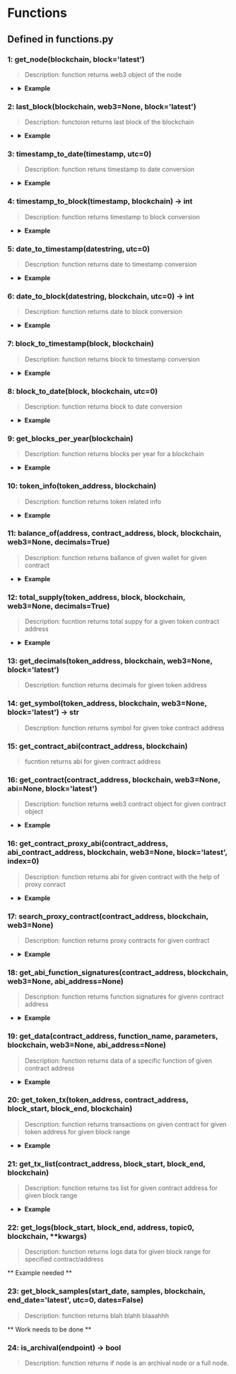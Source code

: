 # Functions

## Defined in functions.py


### 1: get_node(blockchain, block='latest')

> Description: function returns web3 object of the node

- <details><summary><b>Example</b></summary>

  ```
  a = get_node(ETHEREUM, 'latest')
  print(a)
  ```

  ```
  output:
  <web3.main.Web3 object at 0x7fe8c584b8b0>
  ```
  </details>

### 2: last_block(blockchain, web3=None, block='latest')

> Description: functoion returns last block of the blockchain

- <details><summary><b>Example</b></summary>

  ```
  a = last_block(ETHEREUM, None, 'latest')
  print(a)
  ```

  ```
  output:
  16370420
  ```
  </details>

### 3: timestamp_to_date(timestamp, utc=0)

> Description: function retuns timestamp to date conversion

- <details><summary><b>Example</b></summary>

  ```
  a = timestamp_to_date(1663181616)
  print(a)
  ```

  ```
  output:
  2022-09-14 18:53:36
  ```
  </details>

### 4: timestamp_to_block(timestamp, blockchain) -> int

> Description: function returns timestamp to block conversion

- <details><summary><b>Example</b></summary>

  ```
  a = timestamp_to_block(1663181616, ETHEREUM)
  print(a)
  ```

  ```
  output:
  15534540
  ```
  </details>

### 5: date_to_timestamp(datestring, utc=0)

> Description: function returns date to timestamp conversion

- <details><summary><b>Example</b></summary>

  ```bash
  a = date_to_timestamp('2022-01-14 00:00:00')
  print(a)
  ```

  ```
  output:
  1642118400
  ```
  </details>

### 6: date_to_block(datestring, blockchain, utc=0) -> int

> Description: function returns date to block conversion

- <details><summary><b>Example</b></summary>

  ```bash
  a = date_to_block('2022-01-14 00:00:00', ETHEREUM)
  print(a)

  ```

  ```
  output:
  14000270
  ```
  </details>

### 7: block_to_timestamp(block, blockchain)

> Description: function returns block to timestamp conversion

- <details><summary><b>Example</b></summary>

  ```bash
  a = block_to_timestamp(14000200, ETHEREUM)
  print(a)

  ```

  ```
  output:
  1642117536
  ```
  </details>

### 8: block_to_date(block, blockchain, utc=0)

> Description: function returns block to date conversion

- <details><summary><b>Example</b></summary>

  ```bash
  a = block_to_date(14000270, ETHEREUM)
  print(a)

  ```

  ```
  output:
  2022-01-13 23:59:54
  ```
  </details>

### 9: get_blocks_per_year(blockchain)

> Description: function returns blocks per year for a blockchain

- <details><summary><b>Example</b></summary>

  ```bash
  a = get_blocks_per_year(ETHEREUM)
  print(a)

  ```

  ```
  output:
  2398217
  ```
  </details>

### 10: token_info(token_address, blockchain)

> Description: function returns token related info

- <details><summary><b>Example</b></summary>

  ```bash
  a = token_info('0x6810e776880C02933D47DB1b9fc05908e5386b96', ETHEREUM)
  print (a)

  ```

  ```
  output:
  {'address': '0x6810e776880c02933d47db1b9fc05908e5386b96', 'name': 'Gnosis', 'decimals': '18', 'symbol': 'GNO', 'totalSupply': '10000000000000000000000000', 'owner': '', 'txsCount': 154486, 'transfersCount': 318423, 'lastUpdated': 1673304547, 'issuancesCount': 0, 'holdersCount': 16650, 'website': 'https://gnosis.pm/', 'image': '/images/GNO6810e776.png', 'ethTransfersCount': 0, 'price': {'rate': 91.2045572764551, 'diff': 4, 'diff7d': 8.78, 'ts': 1673304180, 'marketCapUsd': 236182227.06842083, 'availableSupply': 2589588, 'volume24h': 1954362.90295114, 'volDiff1': 17.234718455656363, 'volDiff7': 1358.516624011187, 'volDiff30': 108.75660649607727, 'diff30d': 1.367903603382814, 'bid': 323.4, 'currency': 'USD'}, 'publicTags': ['DEX', 'Protocol', 'DeFi'], 'countOps': 318423}
  ```
  </details>

### 11: balance_of(address, contract_address, block, blockchain, web3=None, decimals=True)

> Description: function returns ballance of given wallet for given contract

- <details><summary><b>Example</b></summary>

  ```bash
  a = balance_of('0x2D0669DB84f11A9EAD41e57Ce2f242D92111a58F', '0x6810e776880C02933D47DB1b9fc05908e5386b96', 'latest', ETHEREUM)
  print(a)

  ```

  ```
  output:
  0.0
  ```
  </details>

### 12: total_supply(token_address, block, blockchain, web3=None, decimals=True)

> Description: fucntion returns total suppy for a given token contract address

- <details><summary><b>Example</b></summary>

  ```bash
  a = total_supply('0x6810e776880C02933D47DB1b9fc05908e5386b96', 'latest', ETHEREUM)
  print(a)

  ```

  ```
  output:
  10000000.0
  ```
  </details>

### 13: get_decimals(token_address, blockchain, web3=None, block='latest')

> Description: function returns decimals for given token address


### 14: get_symbol(token_address, blockchain, web3=None, block='latest') -> str

> Description: function returns symbol for given toke contract address

### 15: get_contract_abi(contract_address, blockchain)

> fucntion returns abi for given contract address

### 16: get_contract(contract_address, blockchain, web3=None, abi=None, block='latest')

> Description: function returns web3 contract object for given contract object

- <details><summary><b>Example</b></summary>

  ```bash
  print(get_contract('0xdAC17F958D2ee523a2206206994597C13D831ec7', ETHEREUM))

  ```

  ```
  output:
  <web3._utils.datatypes.Contract object at 0x7f1dfdcb7af0>
  ```
  </details>

### 16: get_contract_proxy_abi(contract_address, abi_contract_address, blockchain, web3=None, block='latest', index=0)

> Description: function returns abi for given contract with the help of proxy conract

- <details><summary><b>Example</b></summary>

  ```bash
  # a = get_contract_abi('0xdc31ee1784292379fbb2964b3b9c4124d8f89c60', GOERLI)

  # print(a)

  b = get_contract_proxy_abi('0xdc31ee1784292379fbb2964b3b9c4124d8f89c60', '0xe2E52C2D0D64209b8DD1854371A4C673c13448f0', GOERLI)

  print(b)
  ```

  ```
  output:
  <web3._utils.datatypes.Contract object at 0x7f61efe07af0>
  ```
  </details>

### 17: search_proxy_contract(contract_address, blockchain, web3=None)

> Description: function returns proxy contracts for given contract

- <details><summary><b>Example</b></summary>

  ```bash
  d = search_proxy_contract('0x4aa42145Aa6Ebf72e164C9bBC74fbD3788045016', XDAI)

  print(d)

  ```

  ```
  output:
  <web3._utils.datatypes.Contract object at 0x7f0ac475ba90>
  ```
  </details>

### 18: get_abi_function_signatures(contract_address, blockchain, web3=None, abi_address=None)

> Description: function returns function signatures for givenn contract address

- <details><summary><b>Example</b></summary>

  ```bash
  d = get_abi_function_signatures('0x4aa42145Aa6Ebf72e164C9bBC74fbD3788045016', XDAI)

  print(d)

  ```

  ```
  output:
  [{'name': 'claimValues', 'signature': 'claimValues(address,address)', 'inline_signature': 'claimValues(address,address)', 'components': ['address', 'address'], 'stateMutability': 'nonpayable'}, {'name': 'owner', 'signature': 'owner()', 'inline_signature': 'owner()', 'components': [], 'stateMutability': 'view'}, {'name': 'transferOwnership', 'signature': 'transferOwnership(address)', 'inline_signature': 'transferOwnership(address)', 'components': ['address'], 'stateMutability': 'nonpayable'}]
  ```
  </details>

### 19: get_data(contract_address, function_name, parameters, blockchain, web3=None, abi_address=None)

> Description: function returns data of a specific function of given contract address

- <details><summary><b>Example</b></summary>

  ```bash
  d = get_data('0x4aa42145Aa6Ebf72e164C9bBC74fbD3788045016', 'owner', None, XDAI)

  print(d)

  ```

  ```
  output:
  0x8da5cb5b
  ```
  </details>

### 20: get_token_tx(token_address, contract_address, block_start, block_end, blockchain)

> Description: function returns transactions on given contract for given token address for given block range

- <details><summary><b>Example</b></summary>

  ```bash
  e = get_token_tx('0x4ECaBa5870353805a9F068101A40E0f32ed605C6', '0xc30141B657f4216252dc59Af2e7CdB9D8792e1B0', 25813406, 'latest', XDAI)

  print(e)

  ```

  ```
  output:
  [{'blockNumber': '25848427', 'timeStamp': '1673114785', 'hash': '0x75a397e95e3e5761b21f05ead73834455fda37888ec27079a8f1a45b24b6d1cb', 'nonce': '686', 'blockHash': '0x7f818d65d54f4a00ae968965a13d5d7cd113b67f0fba326d674cefa3ec8bb2b6', 'from': '0xc30141b657f4216252dc59af2e7cdb9d8792e1b0', 'contractAddress': '0x4ecaba5870353805a9f068101a40e0f32ed605c6', 'to': '0xac313d7491910516e06fbfc2a0b5bb49bb072d91', 'value': '101454525', 'tokenName': 'Tether USD on xDai', 'tokenSymbol': 'USDT', 'tokenDecimal': '6', 'transactionIndex': '1', 'gas': '926025', 'gasPrice': '1825346000', 'gasUsed': '562326', 'cumulativeGasUsed': '583326', 'input': 'deprecated', 'confirmations': '36987'}, {'blockNumber': '25848427', 'timeStamp': '1673114785', 'hash': '0x75a397e95e3e5761b21f05ead73834455fda37888ec27079a8f1a45b24b6d1cb', 'nonce': '686', 'blockHash': '0x7f818d65d54f4a00ae968965a13d5d7cd113b67f0fba326d674cefa3ec8bb2b6', 'from': '0x1111111254fb6c44bac0bed2854e76f90643097d', 'contractAddress': '0x4ecaba5870353805a9f068101a40e0f32ed605c6', 'to': '0xc30141b657f4216252dc59af2e7cdb9d8792e1b0', 'value': '101454525', 'tokenName': 'Tether USD on xDai', 'tokenSymbol': 'USDT', 'tokenDecimal': '6', 'transactionIndex': '1', 'gas': '926025', 'gasPrice': '1825346000', 'gasUsed': '562326', 'cumulativeGasUsed': '583326', 'input': 'deprecated', 'confirmations': '36987'}, {'blockNumber': '25842520', 'timeStamp': '1673084125', 'hash': '0x521a6ed38b407d3101456135fdae3428e5ce32eb6749ed8bee1beeb28591bb79', 'nonce': '471', 'blockHash': '0x322acd3bad3b462d053e014c088b164c7d17491d683d946d7edb4f7374bc14c4', 'from': '0xc30141b657f4216252dc59af2e7cdb9d8792e1b0', 'contractAddress': '0x4ecaba5870353805a9f068101a40e0f32ed605c6', 'to': '0xac313d7491910516e06fbfc2a0b5bb49bb072d91', 'value': '36272803', 'tokenName': 'Tether USD on xDai', 'tokenSymbol': 'USDT', 'tokenDecimal': '6', 'transactionIndex': '5', 'gas': '828950', 'gasPrice': '2000000007', 'gasUsed': '535324', 'cumulativeGasUsed': '886617', 'input': 'deprecated', 'confirmations': '42894'}, {'blockNumber': '25842520', 'timeStamp': '1673084125', 'hash': '0x521a6ed38b407d3101456135fdae3428e5ce32eb6749ed8bee1beeb28591bb79', 'nonce': '471', 'blockHash': '0x322acd3bad3b462d053e014c088b164c7d17491d683d946d7edb4f7374bc14c4', 'from': '0x1111111254fb6c44bac0bed2854e76f90643097d', 'contractAddress': '0x4ecaba5870353805a9f068101a40e0f32ed605c6', 'to': '0xc30141b657f4216252dc59af2e7cdb9d8792e1b0', 'value': '36272803', 'tokenName': 'Tether USD on xDai', 'tokenSymbol': 'USDT', 'tokenDecimal': '6', 'transactionIndex': '5', 'gas': '828950', 'gasPrice': '2000000007', 'gasUsed': '535324', 'cumulativeGasUsed': '886617', 'input': 'deprecated', 'confirmations': '42894'}, {'blockNumber': '25814478', 'timeStamp': '1672938840', 'hash': '0x48c01f261497eb2ab9a82dfd019d4d019b7d5bd9707399e1ae8ec0891542bf29', 'nonce': '3132', 'blockHash': '0xcb1b78d76b7ca57c8feaff09862662d071a9fefe435e7dc7baf14e5b954ac45b', 'from': '0xc30141b657f4216252dc59af2e7cdb9d8792e1b0', 'contractAddress': '0x4ecaba5870353805a9f068101a40e0f32ed605c6', 'to': '0xac313d7491910516e06fbfc2a0b5bb49bb072d91', 'value': '48987164', 'tokenName': 'Tether USD on xDai', 'tokenSymbol': 'USDT', 'tokenDecimal': '6', 'transactionIndex': '1', 'gas': '1007940', 'gasPrice': '1500000007', 'gasUsed': '610897', 'cumulativeGasUsed': '802730', 'input': 'deprecated', 'confirmations': '70936'}, {'blockNumber': '25814478', 'timeStamp': '1672938840', 'hash': '0x48c01f261497eb2ab9a82dfd019d4d019b7d5bd9707399e1ae8ec0891542bf29', 'nonce': '3132', 'blockHash': '0xcb1b78d76b7ca57c8feaff09862662d071a9fefe435e7dc7baf14e5b954ac45b', 'from': '0x1111111254fb6c44bac0bed2854e76f90643097d', 'contractAddress': '0x4ecaba5870353805a9f068101a40e0f32ed605c6', 'to': '0xc30141b657f4216252dc59af2e7cdb9d8792e1b0', 'value': '48987164', 'tokenName': 'Tether USD on xDai', 'tokenSymbol': 'USDT', 'tokenDecimal': '6', 'transactionIndex': '1', 'gas': '1007940', 'gasPrice': '1500000007', 'gasUsed': '610897', 'cumulativeGasUsed': '802730', 'input': 'deprecated', 'confirmations': '70936'}]
  ```
  </details>

### 21: get_tx_list(contract_address, block_start, block_end, blockchain)

> Description: function returns txs list for given contract address for given block range


- <details><summary><b>Example</b></summary>

  ```bash
  e = get_tx_list('0x4ECaBa5870353805a9F068101A40E0f32ed605C6', 25884100, 'latest', XDAI)

  print(e)

  ```

  ```
  output:
  [{'blockNumber': '25884304', 'timeStamp': '1673301985', 'hash': '0x2eb63c1d0af69b41969515885badb605a791a1ae4917339d895294ec88b8c4c2', 'nonce': '3', 'blockHash': '0x1f5189238d55e31fd9510022a3a50d0649f5a8110601ed138f4661a1de862460', 'transactionIndex': '41', 'from': '0x10e35f286bc156272c6846b97d1a95b9555ced4b', 'to': '0x4ecaba5870353805a9f068101a40e0f32ed605c6', 'value': '0', 'gas': '289343', 'gasPrice': '2910000001', 'isError': '1', 'txreceipt_status': '0', 'input': '0x4000aea0000000000000000000000000f6a78083ca3e2a662d6dd1703c939c8ace2e268d00000000000000000000000000000000000000000000000000000000124616160000000000000000000000000000000000000000000000000000000000000060000000000000000000000000000000000000000000000000000000000000001410e35f286bc156272c6846b97d1a95b9555ced4b000000000000000000000000', 'contractAddress': '', 'cumulativeGasUsed': '3381775', 'gasUsed': '30207', 'confirmations': '1169', 'methodId': '0x4000aea0', 'functionName': 'transferAndCall(address _to, uint256 _value, bytes _data)'}, {'blockNumber': '25884303', 'timeStamp': '1673301980', 'hash': '0x75b29da1b0ea555d70955ebeacc2797e46f60deb6540805ed68a6585c78f8699', 'nonce': '2', 'blockHash': '0x32044065f599e8c4f4c5fb9ce3e17b0d3633678b10b462e0bd3417a0caaf9636', 'transactionIndex': '0', 'from': '0x10e35f286bc156272c6846b97d1a95b9555ced4b', 'to': '0x4ecaba5870353805a9f068101a40e0f32ed605c6', 'value': '0', 'gas': '289343', 'gasPrice': '2910000001', 'isError': '0', 'txreceipt_status': '1', 'input': '0x4000aea0000000000000000000000000f6a78083ca3e2a662d6dd1703c939c8ace2e268d00000000000000000000000000000000000000000000000000000000124616160000000000000000000000000000000000000000000000000000000000000060000000000000000000000000000000000000000000000000000000000000001410e35f286bc156272c6846b97d1a95b9555ced4b000000000000000000000000', 'contractAddress': '', 'cumulativeGasUsed': '227528', 'gasUsed': '227528', 'confirmations': '1170', 'methodId': '0x4000aea0', 'functionName': 'transferAndCall(address _to, uint256 _value, bytes _data)'}]
  ```
  </details>

### 22: get_logs(block_start, block_end, address, topic0, blockchain, **kwargs)

> Description: function returns logs data for given block range for specified contract/address

** Example needed **

### 23: get_block_samples(start_date, samples, blockchain, end_date='latest', utc=0, dates=False)

> Description: function returns blah blahh blaaahhh

** Work needs to be done **

### 24: is_archival(endpoint) -> bool

> Description: function returns if node is an archival node or a full node.


